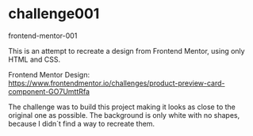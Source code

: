# challenge001
frontend-mentor-001

This is an attempt to recreate a design from Frontend Mentor, using only HTML and CSS.

Frontend Mentor Design: https://www.frontendmentor.io/challenges/product-preview-card-component-GO7UmttRfa

The challenge was to build this project making it looks as close to the original one as possible. The background is only white with no shapes, because I didn´t 
find a way to recreate them.
